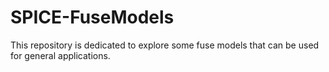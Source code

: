 # SPICE-FuseModels
This repository is dedicated to explore some fuse models that can be used for general applications.
